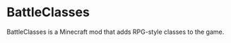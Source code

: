 BattleClasses
=============

BattleClasses is a Minecraft mod that adds RPG-style classes to the game.
